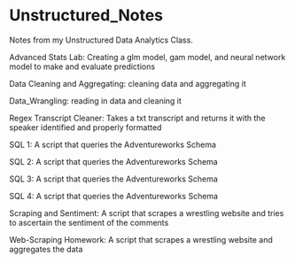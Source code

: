 # Unstructured_Notes
Notes from my Unstructured Data Analytics Class.

Advanced Stats Lab: Creating a glm model, gam model, and neural network model to make and evaluate predictions

Data Cleaning and Aggregating: cleaning data and aggregating it

Data_Wrangling: reading in data and cleaning it

Regex Transcript Cleaner: Takes a txt transcript and returns it with the speaker identified and properly formatted

SQL 1: A script that queries the Adventureworks Schema

SQL 2: A script that queries the Adventureworks Schema

SQL 3: A script that queries the Adventureworks Schema

SQL 4: A script that queries the Adventureworks Schema

Scraping and Sentiment: A script that scrapes a wrestling website and tries to ascertain the sentiment of the comments

Web-Scraping Homework: A script that scrapes a wrestling website and aggregates the data
